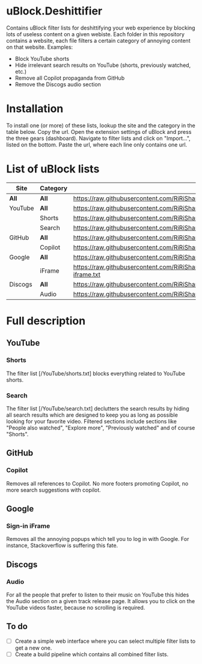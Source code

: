 # uBlock.Deshittifier
Contains uBlock filter lists for deshittifying your web experience by blocking lots of useless content on a given webiste.
Each folder in this repository contains a website, each file filters a certain category of annoying content on that website.
Examples:
- Block YouTube shorts
- Hide irrelevant search results on YouTube (shorts, previously watched, etc.)
- Remove all Copilot propaganda from GitHub
- Remove the Discogs audio section

# Installation
To install one (or more) of these lists, lookup the site and the category in the table below.
Copy the url.
Open the extension settings of uBlock and press the three gears (dashboard).
Navigate to filter lists and click on "Import...", listed on the bottom.
Paste the url, where each line only contains one url.

# List of uBlock lists
| Site    | Category  | Url                                                                                                       |
|---------|-----------|-----------------------------------------------------------------------------------------------------------|
| **All** | **All**   | https://raw.githubusercontent.com/RiRiSharp/uBlock.Deshittifier/refs/heads/main/ultralist.txt             |
| YouTube | **All**   | https://raw.githubusercontent.com/RiRiSharp/uBlock.Deshittifier/refs/heads/main/YouTube/list.txt          |
|         | Shorts    | https://raw.githubusercontent.com/RiRiSharp/uBlock.Deshittifier/refs/heads/main/YouTube/shorts.txt        |
|         | Search    | https://raw.githubusercontent.com/RiRiSharp/uBlock.Deshittifier/refs/heads/main/YouTube/search.txt        |
| GitHub  | **All**   | https://raw.githubusercontent.com/RiRiSharp/uBlock.Deshittifier/refs/heads/main/Github/list.txt           |
|         | Copilot   | https://raw.githubusercontent.com/RiRiSharp/uBlock.Deshittifier/refs/heads/main/Github/copilot.txt        |
| Google  | **All**   | https://raw.githubusercontent.com/RiRiSharp/uBlock.Deshittifier/refs/heads/main/Google/list.txt           |
|         | iFrame    | https://raw.githubusercontent.com/RiRiSharp/uBlock.Deshittifier/refs/heads/main/Google/sign-in-iframe.txt |
| Discogs | **All**   | https://raw.githubusercontent.com/RiRiSharp/uBlock.Deshittifier/refs/heads/main/Discogs/list.txt          |
|         | Audio     | https://raw.githubusercontent.com/RiRiSharp/uBlock.Deshittifier/refs/heads/main/Discogs/audio.txt         |

# Full description
## YouTube
### Shorts
The filter list [/YouTube/shorts.txt] blocks everything related to YouTube shorts.

### Search
The filter list [/YouTube/search.txt] declutters the search results by hiding all search results which are designed to keep you as long as possible looking for your favorite video.
Filtered sections include sections like "People also watched", "Explore more", "Previously watched" and of course "Shorts".

## GitHub
### Copilot
Removes all references to Copilot.
No more footers promoting Copilot, no more search suggestions with copilot.

## Google
### Sign-in iFrame
Removes all the annoying popups which tell you to log in with Google.
For instance, Stackoverflow is suffering this fate.

## Discogs
### Audio
For all the people that prefer to listen to their music on YouTube this hides the Audio section on a given track release page.
It allows you to click on the YouTube videos faster, because no scrolling is required.

## To do
- [ ] Create a simple web interface where you can select multiple filter lists to get a new one.
- [ ] Create a build pipeline which contains all combined filter lists.